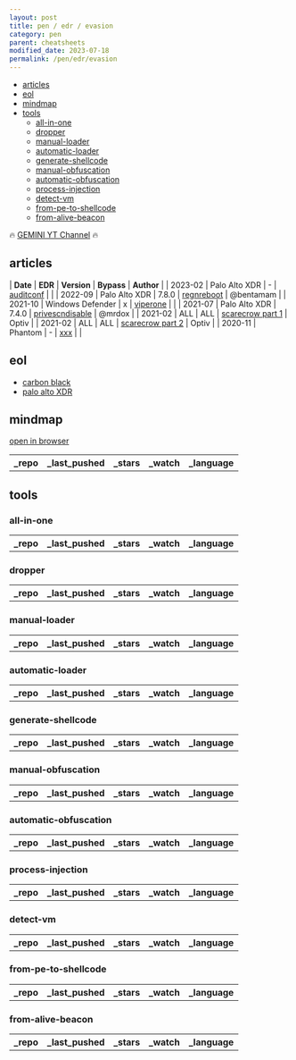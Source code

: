 ```yaml
---
layout: post
title: pen / edr / evasion
category: pen
parent: cheatsheets
modified_date: 2023-07-18
permalink: /pen/edr/evasion
---
```


<!-- vscode-markdown-toc -->
* [articles](#articles)
* [eol](#eol)
* [mindmap](#mindmap)
* [tools](#tools)
	* [all-in-one](#all-in-one)
	* [dropper](#dropper)
	* [manual-loader](#manual-loader)
	* [automatic-loader](#automatic-loader)
	* [generate-shellcode](#generate-shellcode)
	* [manual-obfuscation](#manual-obfuscation)
	* [automatic-obfuscation](#automatic-obfuscation)
	* [process-injection](#process-injection)
	* [detect-vm](#detect-vm)
	* [from-pe-to-shellcode](#from-pe-to-shellcode)
	* [from-alive-beacon](#from-alive-beacon)

<!-- vscode-markdown-toc-config
	numbering=false
	autoSave=true
	/vscode-markdown-toc-config -->
<!-- /vscode-markdown-toc -->

🔥 [GEMINI YT Channel](https://www.youtube.com/playlist?list=PL0UJtYdHHM44uqGlDN-DQUYzoOj5Mp3ZF) 🔥

## <a name='articles'></a>articles

| **Date** | **EDR** | **Version** | **Bypass** | **Author** |
| 2023-02 | Palo Alto XDR | - | [auditconf](https://github.com/Laokoon-SecurITy/Cortex-XDR-Config-Extractor) | |
| 2022-09 | Palo Alto XDR | 7.8.0 | [regnreboot](https://medium.com/@bentamam/bypassing-cortex-xdr-a-case-study-in-the-power-of-simplicity-b436f4f570ad) | @bentamam |
| 2021-10 | Windows Defender | x | [viperone](https://viperone.gitbook.io/pentest-everything/everything/everything-active-directory/defense-evasion/disable-defender) | |
| 2021-07 | Palo Alto XDR | 7.4.0 | [privescndisable](https://mrd0x.com/cortex-xdr-analysis-and-bypass/) | @mrdox |
| 2021-02 | ALL | ALL | [scarecrow part 1](https://www.optiv.com/insights/source-zero/blog/endpoint-detection-and-response-how-hackers-have-evolved) | Optiv |
| 2021-02 | ALL | ALL | [scarecrow part 2](https://www.optiv.com/insights/source-zero/blog/edr-and-blending-how-attackers-avoid-getting-caught) | Optiv |
| 2020-11 | Phantom | - | [xxx](https://www.tarlogic.com/blog/threat-hunting-evasion-restricted-environment/) | |

## <a name='eol'></a>eol

* [carbon black](https://community.carbonblack.com/t5/Documentation-Downloads/Carbon-Black-EDR-Supported-Versions-Grid/ta-p/85714)
* [palo alto XDR](https://www.paloaltonetworks.com/services/support/end-of-life-announcements/end-of-life-summary#traps-esm-and-cortex)

## <a name='mindmap'></a>mindmap

[open in browser](/assets/images/pen-edr-evasion-mindmap-cmepw.png)

<script src="https://code.jquery.com/jquery-1.9.1.min.js"></script>
<script>$(window).load(function() {var mm = ["https://api.github.com/repos/CMEPW/BypassAV"]; for (rep in mm) {$.ajax({type: "GET", url: mm[rep], dataType: "json", success: function(result) {$("#mm_list").append("<tr><td><a href='" + result.html_url + "' target='_blank'>" + result.name + "</a></td><td>" + result.pushed_at + "</td><td>" + result.stargazers_count + "</td><td>" + result.subscribers_count + "</td><td>" + result.language + "</td></tr>"); console.log(result);}});}console.log(result);});</script>

<link href="/sortable.css" rel="stylesheet" />
<script src="/sortable.js"></script>
<div id="mm">
    <table id="mm_list" class="sortable">
      <tr><th>_repo</th><th>_last_pushed</th><th>_stars</th><th>_watch</th><th>_language</th></tr>
    </table>
</div>

## <a name='tools'></a>tools

### <a name='all-in-one'></a>all-in-one

<script src="https://code.jquery.com/jquery-1.9.1.min.js"></script>
<script>$(window).load(function() {var repos = ["https://api.github.com/repos/wavestone-cdt/EDRSandblast", "https://api.github.com/repos/MrEmpy/Awesome-AV-EDR-XDR-Bypass","https://api.github.com/repos/jthuraisamy/TelemetrySourcerer","https://api.github.com/repos/KiFilterFiberContext/warbird-hook","https://api.github.com/repos/hlldz/RefleXXion","https://api.github.com/repos/optiv/ScareCrow","https://api.github.com/repos/PwnDexter/SharpEDRChecker","https://api.github.com/repos/secretsquirrel/SigThief","https://api.github.com/repos/optiv/Freeze"]; for (rep in repos) {$.ajax({type: "GET", url: repos[rep], dataType: "json", success: function(result) {$("#repo_list").append("<tr><td><a href='" + result.html_url + "' target='_blank'>" + result.name + "</a></td><td>" + result.pushed_at + "</td><td>" + result.stargazers_count + "</td><td>" + result.subscribers_count + "</td><td>" + result.language + "</td></tr>"); console.log(result);}});}console.log(result);});</script>

<link href="/sortable.css" rel="stylesheet" />
<script src="/sortable.js"></script>
<div id="repos">
    <table id="repo_list" class="sortable">
      <tr><th>_repo</th><th>_last_pushed</th><th>_stars</th><th>_watch</th><th>_language</th></tr>
    </table>
</div>    

### <a name='dropper'></a>dropper

<script src="https://code.jquery.com/jquery-1.9.1.min.js"></script>
<script>$(window).load(function() {var dropper = ["https://api.github.com/repos/reveng007/ReflectiveNtdll"]; for (rep in dropper) {$.ajax({type: "GET", url: dropper[rep], dataType: "json", success: function(result) {$("#dropper_list").append("<tr><td><a href='" + result.html_url + "' target='_blank'>" + result.name + "</a></td><td>" + result.pushed_at + "</td><td>" + result.stargazers_count + "</td><td>" + result.subscribers_count + "</td><td>" + result.language + "</td></tr>"); console.log(result);}});}console.log(result);});</script>

<link href="/sortable.css" rel="stylesheet" />
<script src="/sortable.js"></script>
<div id="dropper">
    <table id="dropper_list" class="sortable">
      <tr><th>_repo</th><th>_last_pushed</th><th>_stars</th><th>_watch</th><th>_language</th></tr>
    </table>
</div>    

### <a name='manual-loader'></a>manual-loader

<script src="https://code.jquery.com/jquery-1.9.1.min.js"></script>
<script>$(window).load(function() {var mloader = ["https://api.github.com/repos/ReversingID/Shellcode-Loader"]; for (rep in mloader) {$.ajax({type: "GET", url: mloader[rep], dataType: "json", success: function(result) {$("#mloader_list").append("<tr><td><a href='" + result.html_url + "' target='_blank'>" + result.name + "</a></td><td>" + result.pushed_at + "</td><td>" + result.stargazers_count + "</td><td>" + result.subscribers_count + "</td><td>" + result.language + "</td></tr>"); console.log(result);}});}console.log(result);});</script>

<link href="/sortable.css" rel="stylesheet" />
<script src="/sortable.js"></script>
<div id="mloader">
    <table id="mloader_list" class="sortable">
      <tr><th>_repo</th><th>_last_pushed</th><th>_stars</th><th>_watch</th><th>_language</th></tr>
    </table>
</div>    

### <a name='automatic-loader'></a>automatic-loader

<script src="https://code.jquery.com/jquery-1.9.1.min.js"></script>
<script>$(window).load(function() {var aloader = ["https://api.github.com/repos/TheD1rkMtr/D1rkLdr","https://api.github.com/repos/xuanxuan0/driploader","https://github.com/hagrid29/peloader","https://api.github.com/repos/vic4key/qloader","https://api.github.com/repos/cribdragg3r/alaris","https://api.github.com/repos/trustedsec/coffloader","https://api.github.com/repos/CMEPW/selha","https://github.com/aeverj/nimshellcodeloader","https://api.github.com/repos/sh3d0ww01f/nim_shellloader","https://api.github.com/repos/EddieIvan01/gld","https://api.github.com/repos/zha0gongz1/DesertFox","https://api.github.com/repos/b1tg/rs-shellcode","https://api.github.com/repos/cr7pt0pl4gu3/pestilence","https://api.github.com/repos/icyguider/shhhloader","https://github.com/simplylu/WeaponizeCrystal"]; for (rep in aloader) {$.ajax({type: "GET", url: aloader[rep], dataType: "json", success: function(result) {$("#aloader_list").append("<tr><td><a href='" + result.html_url + "' target='_blank'>" + result.name + "</a></td><td>" + result.pushed_at + "</td><td>" + result.stargazers_count + "</td><td>" + result.subscribers_count + "</td><td>" + result.language + "</td></tr>"); console.log(result);}});}console.log(result);});</script>

<link href="/sortable.css" rel="stylesheet" />
<script src="/sortable.js"></script>
<div id="aloader">
    <table id="aloader_list" class="sortable">
      <tr><th>_repo</th><th>_last_pushed</th><th>_stars</th><th>_watch</th><th>_language</th></tr>
    </table>
</div>    

### <a name='generate-shellcode'></a>generate-shellcode

<script src="https://code.jquery.com/jquery-1.9.1.min.js"></script>
<script>$(window).load(function() {var genshell = [""]; for (rep in genshell) {$.ajax({type: "GET", url: genshell[rep], dataType: "json", success: function(result) {$("#genshell_list").append("<tr><td><a href='" + result.html_url + "' target='_blank'>" + result.name + "</a></td><td>" + result.pushed_at + "</td><td>" + result.stargazers_count + "</td><td>" + result.subscribers_count + "</td><td>" + result.language + "</td></tr>"); console.log(result);}});}console.log(result);});</script>

<link href="/sortable.css" rel="stylesheet" />
<script src="/sortable.js"></script>
<div id="genshell">
    <table id="genshell_list" class="sortable">
      <tr><th>_repo</th><th>_last_pushed</th><th>_stars</th><th>_watch</th><th>_language</th></tr>
    </table>
</div>    

### <a name='manual-obfuscation'></a>manual-obfuscation

<script src="https://code.jquery.com/jquery-1.9.1.min.js"></script>
<script>$(window).load(function() {var mobfuscat = ["https://api.github.com/repos/thewover/dinvoke"]; for (rep in mobfuscat) {$.ajax({type: "GET", url: mobfuscat[rep], dataType: "json", success: function(result) {$("#mobfuscat_list").append("<tr><td><a href='" + result.html_url + "' target='_blank'>" + result.name + "</a></td><td>" + result.pushed_at + "</td><td>" + result.stargazers_count + "</td><td>" + result.subscribers_count + "</td><td>" + result.language + "</td></tr>"); console.log(result);}});}console.log(result);});</script>

<link href="/sortable.css" rel="stylesheet" />
<script src="/sortable.js"></script>
<div id="mobfuscat">
    <table id="mobfuscat_list" class="sortable">
      <tr><th>_repo</th><th>_last_pushed</th><th>_stars</th><th>_watch</th><th>_language</th></tr>
    </table>
</div>    

### <a name='automatic-obfuscation'></a>automatic-obfuscation

<script src="https://code.jquery.com/jquery-1.9.1.min.js"></script>
<script>$(window).load(function() {var aobfuscat = ["https://api.github.com/repos/"]; for (rep in aobfuscat) {$.ajax({type: "GET", url: aobfuscat[rep], dataType: "json", success: function(result) {$("#aobfuscat_list").append("<tr><td><a href='" + result.html_url + "' target='_blank'>" + result.name + "</a></td><td>" + result.pushed_at + "</td><td>" + result.stargazers_count + "</td><td>" + result.subscribers_count + "</td><td>" + result.language + "</td></tr>"); console.log(result);}});}console.log(result);});</script>

<link href="/sortable.css" rel="stylesheet" />
<script src="/sortable.js"></script>
<div id="aobfuscat">
    <table id="aobfuscat_list" class="sortable">
      <tr><th>_repo</th><th>_last_pushed</th><th>_stars</th><th>_watch</th><th>_language</th></tr>
    </table>
</div>    

### <a name='process-injection'></a>process-injection

<script src="https://code.jquery.com/jquery-1.9.1.min.js"></script>
<script>$(window).load(function() {var pinject = ["https://api.github.com/repos/LloydLabs/ntqueueapcthreadex-ntdll-gadget-injection","https://api.github.com/repos/fancycode/memorymodule","https://api.github.com/repos/"]; for (rep in pinject) {$.ajax({type: "GET", url: pinject[rep], dataType: "json", success: function(result) {$("#pinject_list").append("<tr><td><a href='" + result.html_url + "' target='_blank'>" + result.name + "</a></td><td>" + result.pushed_at + "</td><td>" + result.stargazers_count + "</td><td>" + result.subscribers_count + "</td><td>" + result.language + "</td></tr>"); console.log(result);}});}console.log(result);});</script>

<link href="/sortable.css" rel="stylesheet" />
<script src="/sortable.js"></script>
<div id="pinject">
    <table id="pinject_list" class="sortable">
      <tr><th>_repo</th><th>_last_pushed</th><th>_stars</th><th>_watch</th><th>_language</th></tr>
    </table>
</div>    

### <a name='detect-vm'></a>detect-vm

<script src="https://code.jquery.com/jquery-1.9.1.min.js"></script>
<script>$(window).load(function() {var detectvm = ["https://api.github.com/repos/CMEPW/bof-collection/","https://github.com/a0rtega/pafish"]; for (rep in detectvm) {$.ajax({type: "GET", url: detectvm[rep], dataType: "json", success: function(result) {$("#detectvm_list").append("<tr><td><a href='" + result.html_url + "' target='_blank'>" + result.name + "</a></td><td>" + result.pushed_at + "</td><td>" + result.stargazers_count + "</td><td>" + result.subscribers_count + "</td><td>" + result.language + "</td></tr>"); console.log(result);}});}console.log(result);});</script>

<link href="/sortable.css" rel="stylesheet" />
<script src="/sortable.js"></script>
<div id="detectvm">
    <table id="detectvm_list" class="sortable">
      <tr><th>_repo</th><th>_last_pushed</th><th>_stars</th><th>_watch</th><th>_language</th></tr>
    </table>
</div>    

### <a name='from-pe-to-shellcode'></a>from-pe-to-shellcode

<script src="https://code.jquery.com/jquery-1.9.1.min.js"></script>
<script>$(window).load(function() {var peshell = ["https://api.github.com/repos/S4ntiagoP/donut/tree/syscalls","https://api.github.com/repos/hasherezade/pe_to_shellcode","https//api.github.com/repos/monoxgas/sRDI"]; for (rep in peshell) {$.ajax({type: "GET", url: peshell[rep], dataType: "json", success: function(result) {$("#peshell_list").append("<tr><td><a href='" + result.html_url + "' target='_blank'>" + result.name + "</a></td><td>" + result.pushed_at + "</td><td>" + result.stargazers_count + "</td><td>" + result.subscribers_count + "</td><td>" + result.language + "</td></tr>"); console.log(result);}});}console.log(result);});</script>

<link href="/sortable.css" rel="stylesheet" />
<script src="/sortable.js"></script>
<div id="peshell">
    <table id="peshell_list" class="sortable">
      <tr><th>_repo</th><th>_last_pushed</th><th>_stars</th><th>_watch</th><th>_language</th></tr>
    </table>
</div>    

### <a name='from-alive-beacon'></a>from-alive-beacon

<script src="https://code.jquery.com/jquery-1.9.1.min.js"></script>
<script>$(window).load(function() {var abeacon = ["https://api.github.com/repos/Ccob/BOF.NET"]; for (rep in abeacon) {$.ajax({type: "GET", url: abeacon[rep], dataType: "json", success: function(result) {$("#abeacon_list").append("<tr><td><a href='" + result.html_url + "' target='_blank'>" + result.name + "</a></td><td>" + result.pushed_at + "</td><td>" + result.stargazers_count + "</td><td>" + result.subscribers_count + "</td><td>" + result.language + "</td></tr>"); console.log(result);}});}console.log(result);});</script>

<link href="/sortable.css" rel="stylesheet" />
<script src="/sortable.js"></script>
<div id="abeacon">
    <table id="abeacon_list" class="sortable">
      <tr><th>_repo</th><th>_last_pushed</th><th>_stars</th><th>_watch</th><th>_language</th></tr>
    </table>
</div>    

